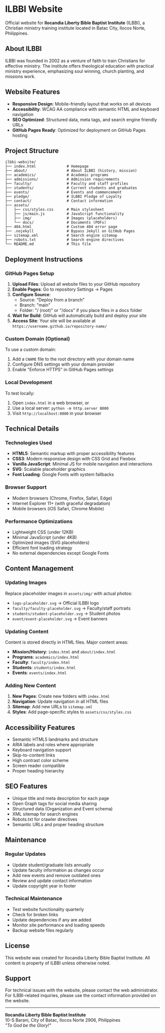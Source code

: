 # ILBBI Website

Official website for **Ilocandia Liberty Bible Baptist Institute** (ILBBI), a Christian ministry training institute located in Batac City, Ilocos Norte, Philippines.

## About ILBBI

ILBBI was founded in 2002 as a venture of faith to train Christians for effective ministry. The institute offers theological education with practical ministry experience, emphasizing soul winning, church planting, and missions work.

## Website Features

- **Responsive Design**: Mobile-friendly layout that works on all devices
- **Accessibility**: WCAG AA compliance with semantic HTML and keyboard navigation
- **SEO Optimized**: Structured data, meta tags, and search engine friendly URLs
- **GitHub Pages Ready**: Optimized for deployment on GitHub Pages hosting

## Project Structure

```
ilbbi-website/
├── index.html              # Homepage
├── about/                  # About ILBBI (history, mission)
├── academics/              # Academic programs
├── admissions/             # Admission requirements
├── faculty/                # Faculty and staff profiles
├── students/               # Current students and graduates
├── events/                 # Events and commencement
├── pledge/                 # ILBBI Pledge of Loyalty
├── contact/                # Contact information
├── assets/
│   ├── css/styles.css      # Main stylesheet
│   ├── js/main.js          # JavaScript functionality
│   ├── img/                # Images (placeholders)
│   └── docs/               # Documents (PDFs)
├── 404.html                # Custom 404 error page
├── .nojekyll               # Bypass Jekyll on GitHub Pages
├── sitemap.xml             # Search engine sitemap
├── robots.txt              # Search engine directives
└── README.md               # This file
```

## Deployment Instructions

### GitHub Pages Setup

1. **Upload Files**: Upload all website files to your GitHub repository
2. **Enable Pages**: Go to repository Settings → Pages
3. **Configure Source**: 
   - Source: "Deploy from a branch"
   - Branch: "main" 
   - Folder: "/ (root)" or "/docs" if you place files in a docs folder
4. **Wait for Build**: GitHub will automatically build and deploy your site
5. **Access Site**: Your site will be available at `https://username.github.io/repository-name/`

### Custom Domain (Optional)

To use a custom domain:
1. Add a `CNAME` file to the root directory with your domain name
2. Configure DNS settings with your domain provider
3. Enable "Enforce HTTPS" in GitHub Pages settings

### Local Development

To test locally:
1. Open `index.html` in a web browser, or
2. Use a local server: `python -m http.server 8000`
3. Visit `http://localhost:8000` in your browser

## Technical Details

### Technologies Used

- **HTML5**: Semantic markup with proper accessibility features
- **CSS3**: Modern responsive design with CSS Grid and Flexbox
- **Vanilla JavaScript**: Minimal JS for mobile navigation and interactions
- **SVG**: Scalable placeholder graphics
- **Font Loading**: Google Fonts with system fallbacks

### Browser Support

- Modern browsers (Chrome, Firefox, Safari, Edge)
- Internet Explorer 11+ (with graceful degradation)
- Mobile browsers (iOS Safari, Chrome Mobile)

### Performance Optimizations

- Lightweight CSS (under 12KB)
- Minimal JavaScript (under 4KB)
- Optimized images (SVG placeholders)
- Efficient font loading strategy
- No external dependencies except Google Fonts

## Content Management

### Updating Images

Replace placeholder images in `assets/img/` with actual photos:
- `logo-placeholder.svg` → Official ILBBI logo
- `faculty/faculty-placeholder.svg` → Faculty/staff portraits
- `students/student-placeholder.svg` → Student photos
- `event/event-placeholder.svg` → Event banners

### Updating Content

Content is stored directly in HTML files. Major content areas:
- **Mission/History**: `index.html` and `about/index.html`
- **Programs**: `academics/index.html`
- **Faculty**: `faculty/index.html`
- **Students**: `students/index.html`
- **Events**: `events/index.html`

### Adding New Content

1. **New Pages**: Create new folders with `index.html`
2. **Navigation**: Update navigation in all HTML files
3. **Sitemap**: Add new URLs to `sitemap.xml`
4. **Styles**: Add page-specific styles to `assets/css/styles.css`

## Accessibility Features

- Semantic HTML5 landmarks and structure
- ARIA labels and roles where appropriate
- Keyboard navigation support
- Skip-to-content links
- High contrast color scheme
- Screen reader compatible
- Proper heading hierarchy

## SEO Features

- Unique title and meta description for each page
- Open Graph tags for social media sharing
- Structured data (Organization and Event schema)
- XML sitemap for search engines
- Robots.txt for crawler directives
- Semantic URLs and proper heading structure

## Maintenance

### Regular Updates

- Update student/graduate lists annually
- Update faculty information as changes occur
- Add new events and remove outdated ones
- Review and update contact information
- Update copyright year in footer

### Technical Maintenance

- Test website functionality quarterly
- Check for broken links
- Update dependencies if any are added
- Monitor site performance and loading speeds
- Backup website files regularly

## License

This website was created for Ilocandia Liberty Bible Baptist Institute. All content is property of ILBBI unless otherwise noted.

## Support

For technical issues with the website, please contact the web administrator.
For ILBBI-related inquiries, please use the contact information provided on the website.

---

**Ilocandia Liberty Bible Baptist Institute**  
10-S Barani, City of Batac, Ilocos Norte 2906, Philippines  
*"To God be the Glory!"*
